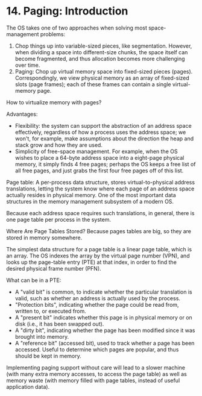 # 14. Paging: Introduction

The OS takes one of two approaches when solving most space-management problems:
1. Chop things up into variable-sized pieces, like segmentation. However, when dividing a space into different-size chunks, the space itself can become fragmented, and thus allocation becomes more challenging over time.
2. Paging: Chop up virtual memory space into fixed-sized pieces (pages). Correspondingly, we view physical memory as an array of fixed-sized slots (page frames); each of these frames can contain a single virtual-memory page.

How to virtualize memory with pages?

Advantages: 
- Flexibility: the system can support the abstraction of an address space effectively, regardless of how a process uses the address space; we won't, for example, make assumptions about the direction the heap and stack grow and how they are used.
- Simplicity of free-space management. For example, when the OS wishes to place a 64-byte address space into a eight-page physical memory, it simply finds 4 free pages; perhaps the OS keeps a free list of all free pages, and just grabs the first four free pages off of this list.

Page table: A per-process data structure, stores virtual-to-physical address translations, letting the system know where each page of an address space actually resides in physical memory. One of the most important data structures in the memory management subsystem of a modern OS. 

Because each address space requires such translations, in general, there is one page table per process in the system.

Where Are Page Tables Stored? Because pages tables are big, so they are stored in memory somewhere.

The simplest data structure for a page table is a linear page table, which is an array. The OS indexes the array by the virtual page number (VPN), and looks up the page-table entry (PTE) at that index, in order to find the desired physical frame number (PFN).

What can be in a PTE:
- A "valid bit" is common, to indicate whether the particular translation is valid, such as whether an address is actually used by the process. 
- "Protection bits", indicating whether the page could be read from, written to, or executed from.
- A "present bit" indicates whether this page is in physical memory or on disk (i.e., it has been swapped out).
- A "dirty bit", indicating whether the page has been modified since it was brought into memory.
- A "reference bit" (accessed bit), used to track whether a page has been accessed. Useful to determine which pages are popular, and thus should be kept in memory. 

Implementing paging support without care will lead to a slower machine (with many extra memory accesses, to access the page table) as well as memory waste (with memory filled with page tables, instead of useful application data).


